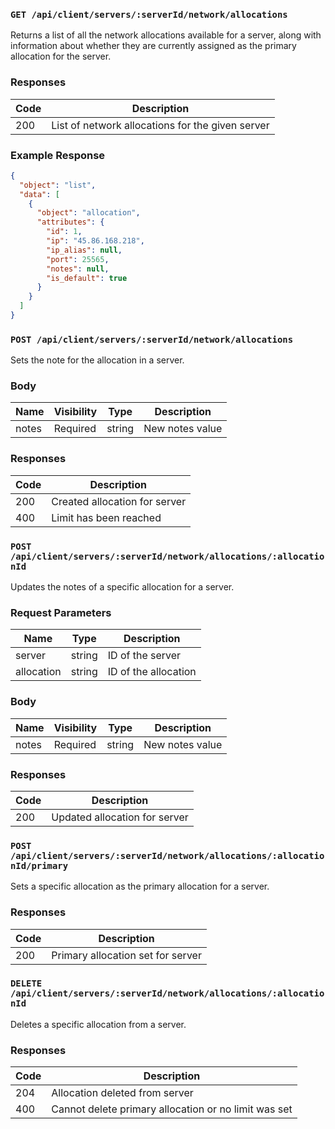 ### `GET /api/client/servers/:serverId/network/allocations`

Returns a list of all the network allocations available for a server, along with information about whether they are currently assigned as the primary allocation for the server.

### Responses

| Code | Description                                     |
| ---- | ----------------------------------------------- |
| 200  | List of network allocations for the given server |

### Example Response

```json
{
  "object": "list",
  "data": [
    {
      "object": "allocation",
      "attributes": {
        "id": 1,
        "ip": "45.86.168.218",
        "ip_alias": null,
        "port": 25565,
        "notes": null,
        "is_default": true
      }
    }
  ]
}
```

### `POST /api/client/servers/:serverId/network/allocations`

Sets the note for the allocation in a server.

### Body

| Name  | Visibility | Type   | Description     |
| ----- | ---------- | ------ | --------------- |
| notes |  Required  | string | New notes value |

### Responses

| Code | Description                |
| ---- | -------------------------- |
| 200  | Created allocation for server |
| 400  | Limit has been reached        |

### `POST /api/client/servers/:serverId/network/allocations/:allocationId`

Updates the notes of a specific allocation for a server.

### Request Parameters

| Name       | Type   | Description                    |
| ---------- | ------ | ------------------------------ |
| server     | string | ID of the server                |
| allocation | string | ID of the allocation            |

### Body

| Name  | Visibility | Type   | Description     |
| ----- | ---------- | ------ | --------------- |
| notes |  Required  | string | New notes value |

### Responses

| Code | Description                  |
| ---- | ---------------------------- |
| 200  | Updated allocation for server |


### `POST /api/client/servers/:serverId/network/allocations/:allocationId/primary`

Sets a specific allocation as the primary allocation for a server.

### Responses

| Code | Description                    |
| ---- | ------------------------------ |
| 200  | Primary allocation set for server |

### `DELETE /api/client/servers/:serverId/network/allocations/:allocationId`

Deletes a specific allocation from a server.

### Responses

| Code | Description                   |
| ---- | ----------------------------- |
| 204  | Allocation deleted from server |
| 400  | Cannot delete primary allocation or no limit was set       |

